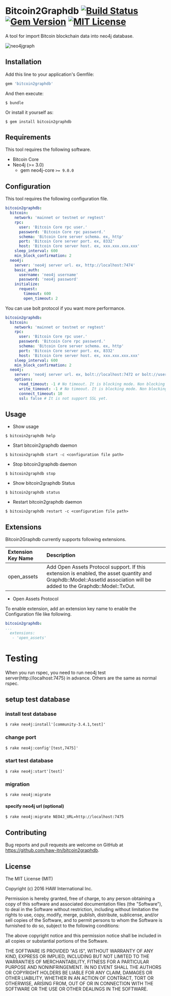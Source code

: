 # Bitcoin2Graphdb [![Build Status](https://travis-ci.org/haw-itn/bitcoin2graphdb.svg?branch=master)](https://travis-ci.org/haw-itn/bitcoin2graphdb) [![Gem Version](https://badge.fury.io/rb/bitcoin2graphdb.svg)](https://badge.fury.io/rb/bitcoin2graphdb) [![MIT License](http://img.shields.io/badge/license-MIT-blue.svg?style=flat)](LICENSE)

A tool for import Bitcoin blockchain data into neo4j database.

![neo4jgraph](https://raw.githubusercontent.com/wiki/haw-itn/bitcoin2graphdb/images/graph.png)

## Installation

Add this line to your application's Gemfile:

```ruby
gem 'bitcoin2graphdb'
```

And then execute:

    $ bundle

Or install it yourself as:

    $ gem install bitcoin2graphdb

## Requirements

This tool requires the following software.

* Bitcoin Core
* Neo4j (>= 3.0)
  * gem neo4j-core `>= 9.0.0`

## Configuration

This tool requires the following configuration file.

```yaml
bitcoin2graphdb:
  bitcoin:
    network: 'mainnet or testnet or regtest'
    rpc:
      user: 'Bitcoin Core rpc user.'
      password: 'Bitcoin Core rpc password.'
      schema: 'Bitcoin Core server schema. ex, http'
      port: 'Bitcoin Core server port. ex, 8332'
      host: 'Bitcoin Core server host. ex, xxx.xxx.xxx.xxx'
    sleep_interval: 600
    min_block_confirmation: 2
  neo4j:
    server: 'neo4j server url. ex, http://localhost:7474'
    basic_auth:
      username: 'neo4j username'
      password: 'neo4j password'
    initialize:
      request:
        timeout: 600
        open_timeout: 2
```

You can use bolt protocol if you want more performance.

```yaml
bitcoin2graphdb:
  bitcoin:
    network: 'mainnet or testnet or regtest'
    rpc:
      user: 'Bitcoin Core rpc user.'
      password: 'Bitcoin Core rpc password.'
      schema: 'Bitcoin Core server schema. ex, http'
      port: 'Bitcoin Core server port. ex, 8332'
      host: 'Bitcoin Core server host. ex, xxx.xxx.xxx.xxx'
    sleep_interval: 600
    min_block_confirmation: 2
  neo4j:
    server: 'neo4j server url. ex, bolt://localhost:7472 or bolt://user:password@localhost:7472'
    options:
      read_timeout: -1 # No timeout. It is blocking mode. Non blocking mode have a problem. 
      write_timeout: -1 # No timeout. It is blocking mode. Non blocking mode have a problem.
      connect_timeout: 10
      ssl: false # It is not support SSL yet.
```

## Usage

* Show usage
```
$ bitcoin2graphdb help
```

* Start bitcoin2graphdb daemon
```
$ bitcoin2graphdb start -c <configuration file path>
```

* Stop bitcoin2graphdb daemon
```
$ bitcoin2graphdb stop
```

* Show bitcoin2graphdb Status
```
$ bitcoin2graphdb status
```

* Restart bitcoin2graphdb daemon
```
$ bitcoin2graphdb restart -c <configuration file path>
```

## Extensions

Bitcoin2Graphdb currently supports following extensions.

|Extension Key Name|Description|
|:-----------|:------------|
|open_assets| Add Open Assets Protocol support. If this extension is enabled, the asset quantity and Graphdb::Model::AssetId association will be added to the Graphdb::Model::TxOut.|
* Open Assets Protocol

To enable extension, add an extension key name to enable the Configuration file like following.

```yaml
bitcoin2graphdb:
...
  extensions:
   - 'open_assets'
```

# Testing

When you run rspec, you need to run neo4j test server(http://localhost:7475) in advance.
Others are the same as normal rspec.

## setup test database

### install test database

```
$ rake neo4j:install'[community-3.4.1,test]'
```

### change port

```
$ rake neo4j:config'[test,7475]'
```

### start test database

```
$ rake neo4j:start'[test]'
```

### migration
```
$ rake neo4j:migrate
```

#### specify neo4j url (optional)
```
$ rake neo4j:migrate NEO4J_URL=http://localhost:7475
```

## Contributing

Bug reports and pull requests are welcome on GitHub at https://github.com/haw-itn/bitcoin2graphdb.

## License

The MIT License (MIT)

Copyright (c) 2016 HAW International Inc.

Permission is hereby granted, free of charge, to any person obtaining a copy
of this software and associated documentation files (the "Software"), to deal
in the Software without restriction, including without limitation the rights
to use, copy, modify, merge, publish, distribute, sublicense, and/or sell
copies of the Software, and to permit persons to whom the Software is
furnished to do so, subject to the following conditions:

The above copyright notice and this permission notice shall be included in all
copies or substantial portions of the Software.

THE SOFTWARE IS PROVIDED "AS IS", WITHOUT WARRANTY OF ANY KIND, EXPRESS OR
IMPLIED, INCLUDING BUT NOT LIMITED TO THE WARRANTIES OF MERCHANTABILITY,
FITNESS FOR A PARTICULAR PURPOSE AND NONINFRINGEMENT. IN NO EVENT SHALL THE
AUTHORS OR COPYRIGHT HOLDERS BE LIABLE FOR ANY CLAIM, DAMAGES OR OTHER
LIABILITY, WHETHER IN AN ACTION OF CONTRACT, TORT OR OTHERWISE, ARISING FROM,
OUT OF OR IN CONNECTION WITH THE SOFTWARE OR THE USE OR OTHER DEALINGS IN THE
SOFTWARE.
